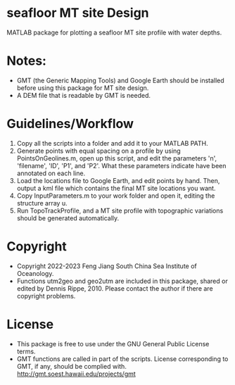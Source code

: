 # seafloor MT site Design
 MATLAB package for plotting a seafloor MT site profile with water depths.

# Notes:
 * GMT (the Generic Mapping Tools) and Google Earth should be installed before using this package for MT site design.
 * A DEM file that is readable by GMT is needed.

# Guidelines/Workflow
 1. Copy all the scripts into a folder and add it to your MATLAB PATH.
 2. Generate points with equal spacing on a profile by using PointsOnGeolines.m, open up this script, and edit the parameters 'n', 'filename', 'ID', 'P1', and 'P2'. What these parameters indicate have been annotated on each line.
 3. Load the locations file to Google Earth, and edit points by hand. Then, output a kml file which contains the final MT site locations you want.
 4. Copy InputParameters.m to your work folder and open it, editing the structure array u.
 5. Run TopoTrackProfile, and a MT site profile with topographic variations should be generated automatically.


 # Copyright
  * Copyright 2022-2023 Feng Jiang South China Sea Institute of Oceanology.
  * Functions utm2geo and geo2utm are included in this package, shared or edited by Dennis Rippe, 2010. Please contact the author if there are copyright problems.

 # License
  * This package is free to use under the GNU General Public License terms.
  * GMT functions are called in part of the scripts. License corresponding to GMT, if any, should be complied with. http://gmt.soest.hawaii.edu/projects/gmt
  
